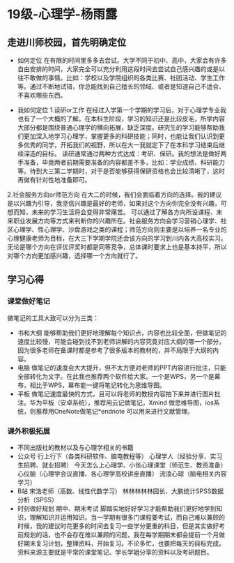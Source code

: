 # 19级-心理学-杨雨露

## 走进川师校园，首先明确定位

* 如何定位
在有限的时间里多多去尝试。大学不同于初中、高中，大家会有许多自由安排的时间，大家完全可以充分利用这段时间去尝试自己感兴趣的或是以往不敢做的事情。比如：学校以及学院组织的各类比赛、社团活动、学生工作等。通过不断地试错，你总能找到自己擅长的领域、或者是知道自己不适合、不喜欢哪些东西。

* 我如何定位
1.读研or工作
在经过入学第一个学期的学习后，对于心理学专业我也有了一个大概的了解。在本科生阶段，学习的知识还是比较皮毛，所学内容大部分都是围绕普通心理学的横向拓展，缺乏深度。研究生的学习能够帮助我们更加深入地学习心理学，掌握更多的科研技能；同时，也能让我们认识到更多优秀的同学，开拓我们的视野，所以在大一我就定下了在本科学习结束后继续深造的目标。
读研通常通过两种方式达成：考研、保研。我的想法是做好两手准备，毕竟两者前期需要准备的内容都差不多，比如：学业成绩、科研能力等。待到大三第二学期时，对于是否能够获得保研资格也会比较清晰了，这时再做有针对性地准备即可。

2.社会服务方向or师范方向
在大二的时候，我们会面临着方向的选择。我的建议是以兴趣为引导，我坚信兴趣是最好的老师，如果对这个方向你完全没有兴趣，可想而知，未来的学习生活将会变得非常痛苦。
可以通过了解各方向所设课程、未来职业发展方向等方式来判断你的兴趣所在。社会服务方向会学习营销心理学、社区心理学、性心理学、沙盘游戏之类的课程；师范方向则主要是以培养一名专业的心理健康老师为目标，在大三下学期学院还会该方向的学习到川内各大高校实习。无论是哪个方向在评优评奖时都是同等竞争，总体课时要求上也是基本持平，所以对哪个方向更加感兴趣，选择哪一个方向就行了。

## 学习心得

### 课堂做好笔记
做笔记的工具大致可以分为三类：
* 书和大纲 能够帮助我们更好地理解每个知识点，内容也比较全面，但做笔记的速度比较慢，可能会碰到找不到老师讲解的内容究竟对应大纲的哪一个部分，因为很多老师在备课时都是参考了很多版本的教材的，并不局限于大纲的内容。
* 电脑 做笔记的速度会大大提升，但不太方便对老师的PPT内容进行批注，只能全部转化为文字。在此我也推荐两个软件给大家。一个是WPS，另一个是幕布，相比于WPS，幕布能一键将笔记转化为思维导图。
* 平板 做笔记速度最快的方式，且可以将老师的教授内容拍下来并进行图片批注。华为平板（安卓系统），推荐用云记做笔记，Xmind 做思维导图，ios系统，则推荐用OneNote做笔记*endnote 可以用来进行文献管理。


### 课外积极拓展
* 不同出版社的教材以及与心理学相关的书籍
* 公众号 
行上行下（各类科研软件、脑电教程等）
心理学人（经验分享、实习生招聘、就业招聘）
今天怎么上心理学、小张心理课堂（师范生、教资准备）
心仪脑（心理学会议直播、各心理学高校讲座直播）
流浪心球（脑电相关内容学习）
* B站
宋浩老师（高数、线性代数学习）
林林林林林园长、大鹏统计SPSS数据分析（SPSS）
* 时刻做好规划
期中、期末考试 脚踏实地好好学习才能帮助我们更好地学到知识，理解知识并运用知识。当一学期有很多门课程要考试，而自己难以兼顾的时候，我的建议时花更多的时间去复习一些学分更重的科目，但是其实做好考前规划的话，也不会存在难以兼顾的问题，我在每学期期末都会提前一个月做好期末复习计划，整理资料，开始复习。不论多忙，也要把每天的目标完成。资料来源主要就是平常的课堂笔记、学长学姐分享的资料以及考研题目。